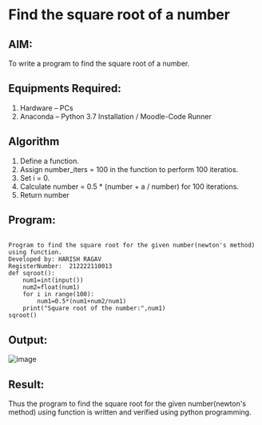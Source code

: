 # Find the square root of a number

## AIM:
To write a program to find the square root of a number.

## Equipments Required:
1. Hardware – PCs
2. Anaconda – Python 3.7 Installation / Moodle-Code Runner

## Algorithm
1. Define a function.
2. Assign number_iters = 100 in the function to perform 100 iteratios.
3. Set i = 0.
4. Calculate  number = 0.5 * (number + a / number) for 100 iterations.
5. Return number

## Program:
```

Program to find the square root for the given number(newton's method) using function.
Developed by: HARISH RAGAV
RegisterNumber:  212222110013
def sqroot():
    num1=int(input())
    num2=float(num1)
    for i in range(100):
        num1=0.5*(num1+num2/num1)
    print("Square root of the number:",num1)
sqroot()

```

## Output:
![image](https://github.com/harishragav272003/Square-root-of-a-number/assets/119345345/49be35df-76af-4a82-a9ff-d30f721c28d0)


## Result:
Thus the program to find the square root for the given number(newton's method) using function is written and verified using python programming.
